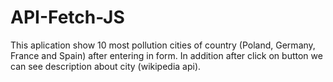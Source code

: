 # API-Fetch-JS
This aplication show 10 most pollution cities of country (Poland, Germany, France and Spain) after entering in form. In addition after click on button we can see description about city (wikipedia api).
